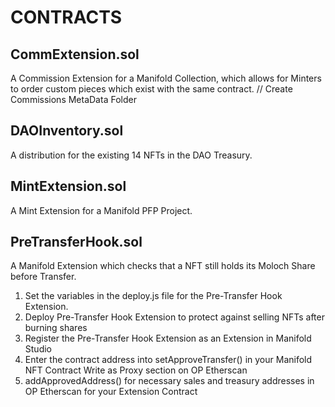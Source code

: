 # CONTRACTS

## CommExtension.sol

A Commission Extension for a Manifold Collection, which allows for Minters to order custom pieces which exist with the same contract.
// Create Commissions MetaData Folder

## DAOInventory.sol

A distribution for the existing 14 NFTs in the DAO Treasury.

## MintExtension.sol

A Mint Extension for a Manifold PFP Project.

## PreTransferHook.sol

A Manifold Extension which checks that a NFT still holds its Moloch Share before Transfer.

1) Set the variables in the deploy.js file for the Pre-Transfer Hook Extension.
2) Deploy Pre-Transfer Hook Extension to protect against selling NFTs after burning shares
3) Register the Pre-Transfer Hook Extension as an Extension in Manifold Studio
4) Enter the contract address into setApproveTransfer() in your Manifold NFT Contract Write as Proxy section on OP Etherscan
5) addApprovedAddress() for necessary sales and treasury addresses in OP Etherscan for your Extension Contract
